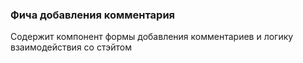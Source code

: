 ### Фича добавления комментария

Содержит компонент формы добавления комментариев и логику взаимодействия со стэйтом